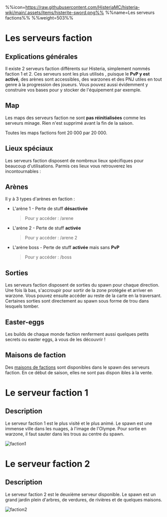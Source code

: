 %%icon=https://raw.githubusercontent.com/HisteriaMC/histeria-wiki/main/.assets/items/histerite-sword.png%%
%%name=Les serveurs factions%%
%%weight=503%%

# Les serveurs faction

## Explications générales
Il existe 2 serveurs faction différents sur Histeria, simplement nommés faction 1 et 2. Ces serveurs sont les plus utilisés , puisque le __PvP y est activé__, des arènes sont accessibles, des warzones et des PNJ utiles en tout genre à la progression des joueurs. Vous pouvez aussi évidemment y construire vos bases pour y stocker de l'équipement par exemple.

## Map
Les maps des serveurs faction ne sont __pas réinitialisées__ comme les serveurs minage. Rien n'est supprimé avant la fin de la saison.

Toutes les maps factions font 20 000 par 20 000.


## Lieux spéciaux
Les serveurs faction disposent de nombreux lieux spécifiques pour beaucoup d'utilisations. Parmis ces lieux vous retrouverez les incontournables :

## Arènes
Il y à 3 types d'arènes en faction :
+ L'arène 1 - Perte de stuff __désactivée__

    > Pour y accéder : /arene

+ L'arène 2 - Perte de stuff __activée__

    > Pour y accéder : /arene 2

+ L'arène boss - Perte de stuff __activée__ mais sans __PvP__

    >Pour y accéder : /boss

## Sorties
Les serveurs faction disposent de sorties du spawn pour chaque direction. Une fois là bas, s'accroupir pour sortir de la zone protégée et arriver en warzone. Vous pouvez ensuite accéder au reste de la carte en la traversant. Certaines sorties sont directement au spawn sous forme de trou dans lesquels tomber.

## Easter-eggs

Les builds de chaque monde faction renferment aussi quelques petits secrets ou easter eggs, à vous de les découvrir !

## Maisons de faction

Des [maisons de factions](https://histeria.fr/wiki/4-gameplay/mdf) sont disponibles dans le spawn des serveurs faction. En ce début de saison, elles ne sont pas dispon ibles à la vente.

# Le serveur faction 1

## Description
Le serveur faction 1 est le plus visité et le plus animé. Le spawn est une immense ville dans les nuages, à l'image de l'Olympe. Pour sortie en warzone, il faut sauter dans les trous au centre du spawn.

![faction1](https://raw.githubusercontent.com/HisteriaMC/histeria-wiki/main/.assets/pictures/faction1v7.png)


# Le serveur faction 2

## Description
Le serveur faction 2 est le deuxième serveur disponible. Le spawn est un grand jardin plein d'arbres, de verdures, de rivières et de quelques maisons.

![faction2](https://raw.githubusercontent.com/HisteriaMC/histeria-wiki/main/.assets/pictures/faction2v7.png)

